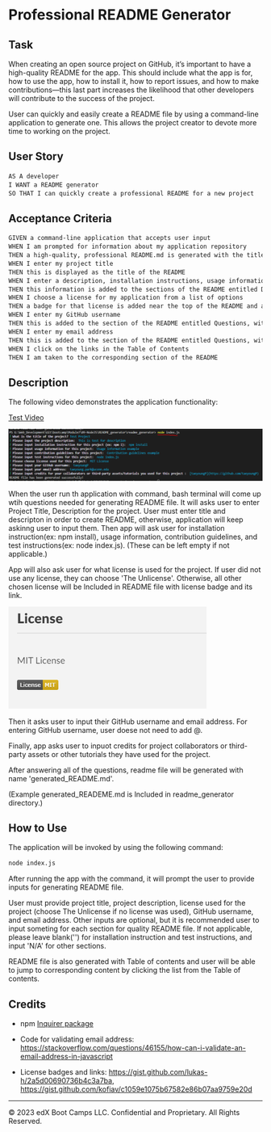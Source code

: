 # Professional README Generator

## Task
When creating an open source project on GitHub, it’s important to have a high-quality README for the app. This should include what the app is for, how to use the app, how to install it, how to report issues, and how to make contributions&mdash;this last part increases the likelihood that other developers will contribute to the success of the project. 

User can quickly and easily create a README file by using a command-line application to generate one. This allows the project creator to devote more time to working on the project.


## User Story

```md
AS A developer
I WANT a README generator
SO THAT I can quickly create a professional README for a new project
```

## Acceptance Criteria

```md
GIVEN a command-line application that accepts user input
WHEN I am prompted for information about my application repository
THEN a high-quality, professional README.md is generated with the title of my project and sections entitled Description, Table of Contents, Installation, Usage, License, Contributing, Tests, and Questions
WHEN I enter my project title
THEN this is displayed as the title of the README
WHEN I enter a description, installation instructions, usage information, contribution guidelines, and test instructions
THEN this information is added to the sections of the README entitled Description, Installation, Usage, Contributing, and Tests
WHEN I choose a license for my application from a list of options
THEN a badge for that license is added near the top of the README and a notice is added to the section of the README entitled License that explains which license the application is covered under
WHEN I enter my GitHub username
THEN this is added to the section of the README entitled Questions, with a link to my GitHub profile
WHEN I enter my email address
THEN this is added to the section of the README entitled Questions, with instructions on how to reach me with additional questions
WHEN I click on the links in the Table of Contents
THEN I am taken to the corresponding section of the README
```

## Description 
The following video demonstrates the application functionality: 

[Test Video](https://drive.google.com/file/d/1NZqPElyt8qKsPsS-AdmoZbTsZBpRzh2X/view)

![Example run of node index.js](./readme_generator/img/example.png)

When the user run th application with command, bash terminal will come up wtih questions needed for generating README file. It will asks user to enter Project Title, Description for the project. User must enter title and descripton in order to create README, otherwise, application will keep askinng user to input them. Then app will ask user for installation instruction(ex: npm install), usage information, contribution guidelines, and test instructions(ex: node index.js). (These can be left empty if not applicable.)

App will also ask user for what license is used for the project. If user did not use any license, they can choose 'The Unlicense'. Otherwise, all other chosen license will be lncluded in README file with license badge and its link.

![License Badge](./readme_generator/img/license_badge.png)

Then it asks user to input their GitHub username and email address. For entering GitHub username, user doese not need to add @.

Finally, app asks user to inpuot credits for project collaborators or third-party assets or other tutorials they have used for the project. 

After answering all of the questions, readme file will be generated with name 'generated_README.md'.


(Example generated_READEME.md is lncluded in readme_generator directory.)


## How to Use
The application will be invoked by using the following command:

```bash
node index.js
```

After running the app with the command, it will prompt the user to provide inputs for generating README file. 

User must provide project title, project description, license used for the project (choose The Unlicense if no license was used), GitHub username, and email address. Other inputs are optional, but it is recommended user to input someting for each section for quality README file. If not applicable, please leave blank('') for installation instruction and test instructions, and input 'N/A' for other sections.

README file is also generated with Table of contents and user will be able to jump to corresponding content by clicking the list from the Table of contents.

## Credits

 * npm [Inquirer package](https://www.npmjs.com/package/inquirer/v/8.2.4) 

 * Code for validating email address: https://stackoverflow.com/questions/46155/how-can-i-validate-an-email-address-in-javascript

 * License badges and links: https://gist.github.com/lukas-h/2a5d00690736b4c3a7ba, https://gist.github.com/kofiav/c1059e1075b67582e86b07aa9759e20d

---

© 2023 edX Boot Camps LLC. Confidential and Proprietary. All Rights Reserved.

